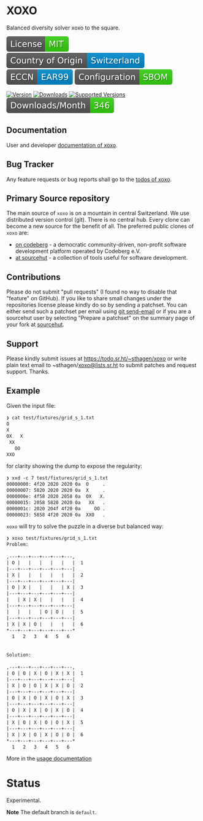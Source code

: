 # XOXO

Balanced diversity solver xoxo to the square.

[![License](docs/badges/license-spdx-mit.svg)](https://git.sr.ht/~sthagen/xoxo/tree/default/item/LICENSE)
[![Country of Origin](docs/badges/country-of-origin-name-switzerland-neutral.svg)](https://git.sr.ht/~sthagen/xoxo/tree/default/item/COUNTRY-OF-ORIGIN)
[![Export Classification Control Number (ECCN)](docs/badges/export-control-classification-number_eccn-ear99-neutral.svg)](https://git.sr.ht/~sthagen/xoxo/tree/default/item/EXPORT-CONTROL-CLASSIFICATION-NUMBER)
[![Configuration](docs/badges/configuration-sbom.svg)](https://git.sr.ht/~sthagen/xoxo/tree/default/item/docs/third-party/README.md)

[![Version](https://img.shields.io/pypi/v/xoxo.svg?style=flat)](https://pypi.python.org/pypi/xoxo/)
[![Downloads](https://static.pepy.tech/badge/xoxo/month)](https://pepy.tech/project/xoxo)
[![Supported Versions](https://img.shields.io/pypi/pyversions/xoxo.svg?style=flat)](https://pypi.python.org/pypi/xoxo/)
[![Maintenance Status](docs/badges/downloads-per-month.svg)](https://git.sr.ht/~sthagen/xoxo/log)

## Documentation

User and developer [documentation of xoxo](https://codes.dilettant.life/docs/xoxo).

## Bug Tracker

Any feature requests or bug reports shall go to the [todos of xoxo](https://todo.sr.ht/~sthagen/xoxo).

## Primary Source repository

The main source of `xoxo` is on a mountain in central Switzerland.
We use distributed version control (git).
There is no central hub.
Every clone can become a new source for the benefit of all.
The preferred public clones of `xoxo` are:

* [on codeberg](https://codeberg.org/sthagen/xoxo) - a democratic community-driven, non-profit software development platform operated by Codeberg e.V.
* [at sourcehut](https://git.sr.ht/~sthagen/xoxo) - a collection of tools useful for software development.

## Contributions

Please do not submit "pull requests" (I found no way to disable that "feature" on GitHub).
If you like to share small changes under the repositories license please kindly do so by sending a patchset.
You can either send such a patchset per email using [git send-email](https://git-send-email.io) or 
if you are a sourcehut user by selecting "Prepare a patchset" on the summary page of your fork at [sourcehut](https://git.sr.ht/).

## Support

Please kindly submit issues at https://todo.sr.ht/~sthagen/xoxo or write plain text email to ~sthagen/xoxo@lists.sr.ht to submit patches and request support. Thanks.

## Example 

Given the input file:

```console
❯ cat test/fixtures/grid_s_1.txt
O
X
OX   X
 XX
   OO
XXO
```

for clarity showing the dump to expose the regularity:

```console
❯ xxd -c 7 test/fixtures/grid_s_1.txt
00000000: 4f20 2020 2020 0a  O     .
00000007: 5820 2020 2020 0a  X     .
0000000e: 4f58 2020 2058 0a  OX   X.
00000015: 2058 5820 2020 0a   XX   .
0000001c: 2020 204f 4f20 0a     OO .
00000023: 5858 4f20 2020 0a  XXO   .
```

`xoxo` will try to solve the puzzle in a diverse but balanced way:

```console
❯ xoxo test/fixtures/grid_s_1.txt
Problem:

,---+---+---+---+---+---,
| O |   |   |   |   |   |  1
|---+---+---+---+---+---|
| X |   |   |   |   |   |  2
|---+---+---+---+---+---|
| O | X |   |   |   | X |  3
|---+---+---+---+---+---|
|   | X | X |   |   |   |  4
|---+---+---+---+---+---|
|   |   |   | O | O |   |  5
|---+---+---+---+---+---|
| X | X | O |   |   |   |  6
*---+---+---+---+---+---*
  1   2   3   4   5   6


Solution:

,---+---+---+---+---+---,
| O | O | X | O | X | X |  1
|---+---+---+---+---+---|
| X | O | O | X | X | O |  2
|---+---+---+---+---+---|
| O | X | O | X | O | X |  3
|---+---+---+---+---+---|
| O | X | X | O | X | O |  4
|---+---+---+---+---+---|
| X | O | X | O | O | X |  5
|---+---+---+---+---+---|
| X | X | O | X | O | O |  6
*---+---+---+---+---+---*
  1   2   3   4   5   6

```

More in the [usage documentation](https://codes.dilettant.life/docs/xoxo/usage/)

# Status

Experimental.

**Note** The default branch is `default`.
